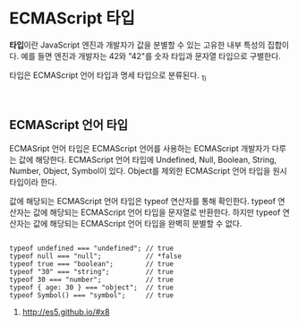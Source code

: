 <h1>ECMAScript 타입</h1>

<p><strong>타입</strong>이란 JavaScript 엔진과 개발자가 값을 분별할 수 있는 고유한 내부 특성의 집합이다. 예를 들면 엔진과 개발자는 42와 "42"를 숫자 타입과 문자열 타입으로 구별한다.</p>
<p>타입은 ECMAScript 언어 타입과 명세 타입으로 분류된다. <sub>1)</sub></p>
<br>

<h2>ECMAScript 언어 타입</h2>
<p>ECMASript 언어 타입은 ECMAScript 언어를 사용하는 ECMAScript 개발자가 다루는 값에 해당한다. ECMAScript 언어 타입에 Undefined, Null, Boolean, String, Number, Object, Symbol이 있다. Object를 제외한 ECMAScript 언어 타입을 원시 타입이라 한다.</p>
<p>값에 해당되는 ECMAScript 언어 타입은 typeof 연산자를 통해 확인한다. typeof 연산자는 값에 해당되는 ECMAScript 언어 타입을 문자열로 반환한다. 하지만 typeof 연산자는 값에 해당되는 ECMAScript 언어 타입을 완벽히 분별할 수 없다.
<pre><code>
typeof undefined === "undefined"; // true 
typeof null === "null";           // *false
typeof true === "boolean";        // true
typeof "30" === "string";         // true
typeof 30 === "number";           // true
typeof { age: 30 } === "object";  // true
typeof Symbol() === "symbol";     // true
</code></pre>

1) http://es5.github.io/#x8
